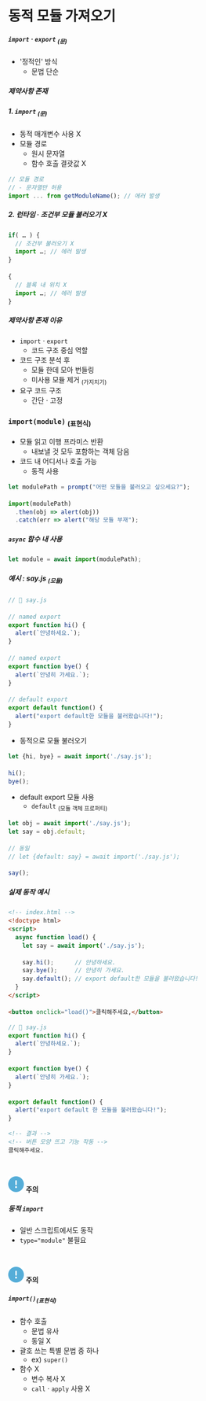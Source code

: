동적 모듈 가져오기
====================

##### `import` · `export` <sub>(문)</sub>
- '정적인' 방식
  - 문법 단순

##### 제약사항 존재

##### 1. `import` <sub>(문)</sub>
- 동적 매개변수 사용 X
- 모듈 경로
  - 원시 문자열
  - 함수 호출 결괏값 X
```javascript
// 모듈 경로
// - 문자열만 허용
import ... from getModuleName(); // 에러 발생
```
##### 2. 런타임 · 조건부 모듈 불러오기 X
```javascript
if( … ) {
  // 조건부 불러오기 X
  import …; // 에러 발생
}

{
  // 블록 내 위치 X
  import …; // 에러 발생
}
```

##### 제약사항 존재 이유
- `import` · `export`
  - 코드 구조 중심 역할
- 코드 구조 분석 후
  - 모듈 한데 모아 번들링
  - 미사용 모듈 제거 <sub>(가지치기)</sub>
- 요구 코드 구조
  - 간단 · 고정

### `import(module)` <sub>(표현식)</sub>
- 모듈 읽고 이행 프라미스 반환
  - 내보낼 것 모두 포함하는 객체 담음
- 코드 내 어디서나 호출 가능
  - 동적 사용
```javascript
let modulePath = prompt("어떤 모듈을 불러오고 싶으세요?");

import(modulePath)
  .then(obj => alert(obj))
  .catch(err => alert("해당 모듈 부재");
```

##### `async` 함수 내 사용
```javascript
let module = await import(modulePath);
```

##### 예시 : say.js <sub>(모듈)</sub>
```javascript
// 📁 say.js

// named export
export function hi() {
  alert(`안녕하세요.`);
}

// named export
export function bye() {
  alert(`안녕히 가세요.`);
}

// default export
export default function() {
  alert("export default한 모듈을 불러왔습니다!");
}
```
- 동적으로 모듈 불러오기
```javascript
let {hi, bye} = await import('./say.js');

hi();
bye();
```
- default export 모듈 사용
  - `default` <sub>(모듈 객체 프로퍼티)</sub>
```javascript
let obj = await import('./say.js');
let say = obj.default;

// 동일
// let {default: say} = await import('./say.js');

say();
```

##### 실제 동작 예시
```html
<!-- index.html -->
<!doctype html>
<script>
  async function load() {
    let say = await import('./say.js');

    say.hi();      // 안녕하세요.
    say.bye();     // 안녕히 가세요.
    say.default(); // export default한 모듈을 불러왔습니다!
  }
</script>

<button onclick="load()">클릭해주세요,</button>
```
```javascript
// 📁 say.js
export function hi() {
  alert(`안녕하세요.`);
}

export function bye() {
  alert(`안녕히 가세요.`);
}

export default function() {
  alert("export default 한 모듈을 불러왔습니다!");
}
```
```html
<!-- 결과 -->
<!-- 버튼 모양 뜨고 기능 작동 -->
클릭해주세요.
```

<br />

<img class="icon" src="../../images/commons/icons/circle-exclamation-solid.svg" /> **주의**

##### 동적 `import`
- 일반 스크립트에서도 동작
- `type="module"` 불필요

<br />

<img class="icon" src="../../images/commons/icons/circle-exclamation-solid.svg" /> **주의**

##### `import()`<sub>(표현식)</sub>
- 함수 호출
  - 문법 유사
  - 동일 X
- 괄호 쓰는 특별 문법 중 하나
  - ex&#41; `super()`
- 함수 X
  - 변수 복사 X
  - `call` · `apply` 사용 X
